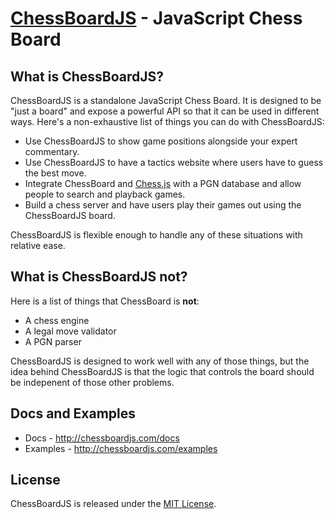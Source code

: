 [ChessBoardJS](http://chessboardjs.com) - JavaScript Chess Board
==================================================

What is ChessBoardJS?
--------------------------------------

ChessBoardJS is a standalone JavaScript Chess Board. It is designed to be "just a board" and expose a powerful API so that it can be used in different ways. Here's a non-exhaustive list of things you can do with ChessBoardJS:

- Use ChessBoardJS to show game positions alongside your expert commentary.
- Use ChessBoardJS to have a tactics website where users have to guess the best move.
- Integrate ChessBoard and [Chess.js](https://github.com/jhlywa/chess.js) with a PGN database and allow people to search and playback games.
- Build a chess server and have users play their games out using the ChessBoardJS board.

ChessBoardJS is flexible enough to handle any of these situations with relative ease.

What is ChessBoardJS not?
--------------------------------------

Here is a list of things that ChessBoard is **not**:

- A chess engine
- A legal move validator
- A PGN parser

ChessBoardJS is designed to work well with any of those things, but the idea behind ChessBoardJS is that the logic that controls the board should be indepenent of those other problems.

Docs and Examples
--------------------------------------

- Docs - <http://chessboardjs.com/docs>
- Examples - <http://chessboardjs.com/examples>

License
--------------------------------------

ChessBoardJS is released under the [MIT License](https://github.com/oakmac/chessboardjs/blob/master/LICENSE).

